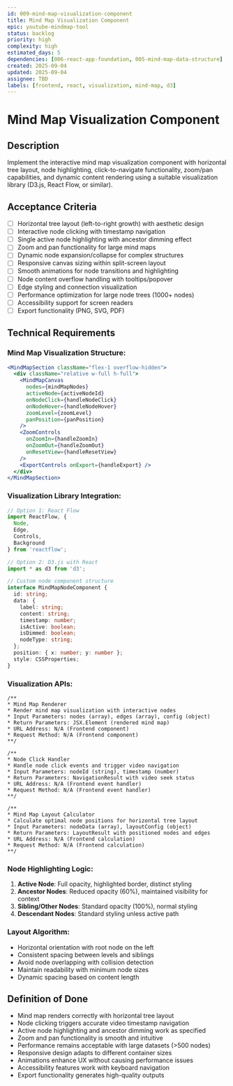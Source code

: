 ```yaml
---
id: 009-mind-map-visualization-component
title: Mind Map Visualization Component
epic: youtube-mindmap-tool
status: backlog
priority: high
complexity: high
estimated_days: 5
dependencies: [006-react-app-foundation, 005-mind-map-data-structure]
created: 2025-09-04
updated: 2025-09-04
assignee: TBD
labels: [frontend, react, visualization, mind-map, d3]
---
```


# Mind Map Visualization Component

## Description
Implement the interactive mind map visualization component with horizontal tree layout, node highlighting, click-to-navigate functionality, zoom/pan capabilities, and dynamic content rendering using a suitable visualization library (D3.js, React Flow, or similar).

## Acceptance Criteria
- [ ] Horizontal tree layout (left-to-right growth) with aesthetic design
- [ ] Interactive node clicking with timestamp navigation
- [ ] Single active node highlighting with ancestor dimming effect
- [ ] Zoom and pan functionality for large mind maps
- [ ] Dynamic node expansion/collapse for complex structures
- [ ] Responsive canvas sizing within split-screen layout
- [ ] Smooth animations for node transitions and highlighting
- [ ] Node content overflow handling with tooltips/popover
- [ ] Edge styling and connection visualization
- [ ] Performance optimization for large node trees (1000+ nodes)
- [ ] Accessibility support for screen readers
- [ ] Export functionality (PNG, SVG, PDF)

## Technical Requirements

### Mind Map Visualization Structure:
```jsx
<MindMapSection className="flex-1 overflow-hidden">
  <div className="relative w-full h-full">
    <MindMapCanvas
      nodes={mindMapNodes}
      activeNode={activeNodeId}
      onNodeClick={handleNodeClick}
      onNodeHover={handleNodeHover}
      zoomLevel={zoomLevel}
      panPosition={panPosition}
    />
    <ZoomControls
      onZoomIn={handleZoomIn}
      onZoomOut={handleZoomOut}
      onResetView={handleResetView}
    />
    <ExportControls onExport={handleExport} />
  </div>
</MindMapSection>
```

### Visualization Library Integration:
```typescript
// Option 1: React Flow
import ReactFlow, { 
  Node, 
  Edge, 
  Controls, 
  Background 
} from 'reactflow';

// Option 2: D3.js with React
import * as d3 from 'd3';

// Custom node component structure
interface MindMapNodeComponent {
  id: string;
  data: {
    label: string;
    content: string;
    timestamp: number;
    isActive: boolean;
    isDimmed: boolean;
    nodeType: string;
  };
  position: { x: number; y: number };
  style: CSSProperties;
}
```

### Visualization APIs:
```
/**
* Mind Map Renderer
* Render mind map visualization with interactive nodes
* Input Parameters: nodes (array), edges (array), config (object)
* Return Parameters: JSX.Element (rendered mind map)
* URL Address: N/A (Frontend component)
* Request Method: N/A (Frontend component)
**/

/**
* Node Click Handler
* Handle node click events and trigger video navigation
* Input Parameters: nodeId (string), timestamp (number)
* Return Parameters: NavigationResult with video seek status
* URL Address: N/A (Frontend event handler)
* Request Method: N/A (Frontend event handler)
**/

/**
* Mind Map Layout Calculator
* Calculate optimal node positions for horizontal tree layout
* Input Parameters: nodeData (array), layoutConfig (object)
* Return Parameters: LayoutResult with positioned nodes and edges
* URL Address: N/A (Frontend calculation)
* Request Method: N/A (Frontend calculation)
**/
```

### Node Highlighting Logic:
1. **Active Node**: Full opacity, highlighted border, distinct styling
2. **Ancestor Nodes**: Reduced opacity (60%), maintained visibility for context
3. **Sibling/Other Nodes**: Standard opacity (100%), normal styling
4. **Descendant Nodes**: Standard styling unless active path

### Layout Algorithm:
- Horizontal orientation with root node on the left
- Consistent spacing between levels and siblings
- Avoid node overlapping with collision detection
- Maintain readability with minimum node sizes
- Dynamic spacing based on content length

## Definition of Done
- Mind map renders correctly with horizontal tree layout
- Node clicking triggers accurate video timestamp navigation
- Active node highlighting and ancestor dimming work as specified
- Zoom and pan functionality is smooth and intuitive
- Performance remains acceptable with large datasets (>500 nodes)
- Responsive design adapts to different container sizes
- Animations enhance UX without causing performance issues
- Accessibility features work with keyboard navigation
- Export functionality generates high-quality outputs